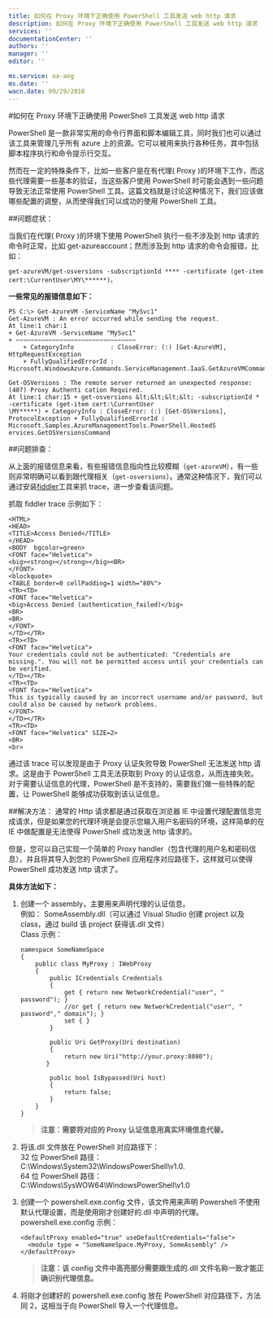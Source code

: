 ```yaml
---
title: 如何在 Proxy 环境下正确使用 PowerShell 工具发送 web http 请求
description: 如何在 Proxy 环境下正确使用 PowerShell 工具发送 web http 请求
services: ''
documentationCenter: ''
authors: ''
manager: ''
editor: ''

ms.service: na-aog
ms.date: ''
wacn.date: 09/29/2016
---
```


#如何在 Proxy 环境下正确使用 PowerShell 工具发送 web http 请求

PowerShell 是一款非常实用的命令行界面和脚本编辑工具，同时我们也可以通过该工具来管理几乎所有 azure 上的资源。它可以被用来执行各种任务，其中包括脚本程序执行和命令提示行交互。

然而在一定的特殊条件下，比如一些客户是在有代理( Proxy )的环境下工作，而这些代理需要一些基本的验证，当这些客户使用 PowerShell 时可能会遇到一些问题导致无法正常使用 PowerShell 工具。这篇文档就是讨论这种情况下，我们应该做哪些配置的调整，从而使得我们可以成功的使用 PowerShell 工具。

##问题症状：

当我们在代理( Proxy )的环境下使用 PowerShell 执行一些不涉及到 http 请求的命令时正常，比如 get-azureaccount；然而涉及到 http 请求的命令会报错，比如：

```
get-azureVM/get-osversions -subscriptionId **** -certificate (get-item cert:\CurrentUser\MY\******)。
```

**一些常见的报错信息如下：**

```
PS C:\> Get-AzureVM -ServiceName "MySvc1"  
Get-AzureVM : An error occurred while sending the request.  
At line:1 char:1  
+ Get-AzureVM -ServiceName "MySvc1"  
+ ~~~~~~~~~~~~~~~~~~~~~~~~~~~~~~~~~  
    + CategoryInfo          : CloseError: (:) [Get-AzureVM], HttpRequestException  
    + FullyQualifiedErrorId : Microsoft.WindowsAzure.Commands.ServiceManagement.IaaS.GetAzureVMCommand

Get-OSVersions : The remote server returned an unexpected response: (407) Proxy Authenti cation Required. 
At line:1 char:15 + get-osversions &lt;&lt;&lt;&lt; -subscriptionId * -certificate (get-item cert:\CurrentUser
\MY*****) + CategoryInfo : CloseError: (:) [Get-OSVersions], ProtocolException + FullyQualifiedErrorId :
Microsoft.Samples.AzureManagementTools.PowerShell.HostedS ervices.GetOSVersionsCommand
```

##问题排查：

从上面的报错信息来看，有些报错信息指向性比较模糊（`get-azureVM`），有一些则非常明确可以看到跟代理相关（`get-osversions`）。通常这种情况下，我们可以通过安装[fiddler](http://www.telerik.com/fiddler)工具来抓 trace，进一步查看该问题。

抓取 fiddler trace 示例如下：

```
<HTML>
<HEAD>
<TITLE>Access Denied</TITLE>
</HEAD>
<BODY  bgcolor=green>
<FONT face="Helvetica">
<big><strong></strong></big><BR>
</FONT>
<blockquote>
<TABLE border=0 cellPadding=1 width="80%">
<TR><TD>
<FONT face="Helvetica">
<big>Access Denied (authentication_failed)</big>
<BR>
<BR>
</FONT>
</TD></TR>
<TR><TD>
<FONT face="Helvetica">
Your credentials could not be authenticated: "Credentials are missing.". You will not be permitted access until your credentials can be verified.
</TD></TR>
<TR><TD>
<FONT face="Helvetica">
This is typically caused by an incorrect username and/or password, but could also be caused by network problems.
</FONT>
</TD></TR>
<TR><TD>
<FONT face="Helvetica" SIZE=2>
<BR>
<br>
```

 通过该 trace 可以发现是由于 Proxy 认证失败导致 PowerShell 无法发送 http 请求。这是由于 PowerShell 工具无法获取到 Proxy 的认证信息，从而连接失败。对于需要认证信息的代理，PowerShell 是不支持的，需要我们做一些特殊的配置，让 PowerShell 能够成功获取到该认证信息。

##解决方法：
通常的 Http 请求都是通过获取在浏览器 IE 中设置代理配置信息完成请求，但是如果您的代理环境是会提示您输入用户名密码的环境，这样简单的在 IE 中做配置是无法使得 PowerShell 成功发送 http 请求的。

但是，您可以自己实现一个简单的 Proxy handler（包含代理的用户名和密码信息），并且将其导入到您的 PowerShell 应用程序对应路径下，这样就可以使得 PowerShell 成功发送 http 请求了。

**具体方法如下：**

1. 创建一个 assembly，主要用来声明代理的认证信息。  
例如： SomeAssembly.dll（可以通过 Visual Studio 创建 project 以及 class，通过 build 该 project 获得该.dll 文件）  
Class 示例：

    ```
    namespace SomeNameSpace
    {
        public class MyProxy : IWebProxy
        {
            public ICredentials Credentials
            {
                get { return new NetworkCredential("user", " password"); }
                //or get { return new NetworkCredential("user", " password"," domain"); }
                set { }
            }

            public Uri GetProxy(Uri destination)
            {
                return new Uri("http://your.proxy:8080");
           }

            public bool IsBypassed(Uri host)
            {
                return false;
            }
        }
    }   
    ```

    >**注意：需要将对应的 Proxy 认证信息用真实环境信息代替。**

2. 将该.dll 文件放在 PowerShell 对应路径下：  
32 位 PowerShell 路径：C:\Windows\System32\WindowsPowerShell\v1.0.  
64 位 PowerShell 路径：C:\Windows\SysWOW64\WindowsPowerShell\v1.0   
3. 创建一个 powershell.exe.config 文件，该文件用来声明 Powershell 不使用默认代理设置，而是使用刚才创建好的.dll 中声明的代理。  
powershell.exe.config 示例：  

    ```
    <defaultProxy enabled="true" useDefaultCredentials="false">
      <module type = "SomeNameSpace.MyProxy, SomeAssembly" />
    </defaultProxy>
    ```

    >**注意：该 config 文件中高亮部分需要跟生成的.dll 文件名称一致才能正确识别代理信息。**
4. 将刚才创建好的 powershell.exe.config 放在 PowerShell 对应路径下，方法同 2，这相当于向 PowerShell 导入一个代理信息。